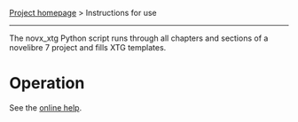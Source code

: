 [Project homepage](https://github.com/peter88213/novx_xtg) > Instructions for use

---

The novx_xtg Python script runs through all chapters and sections of a novelibre 7 project and fills XTG templates.

# Operation

See the [online help](https://peter88213.github.io/novx_xtg/).
